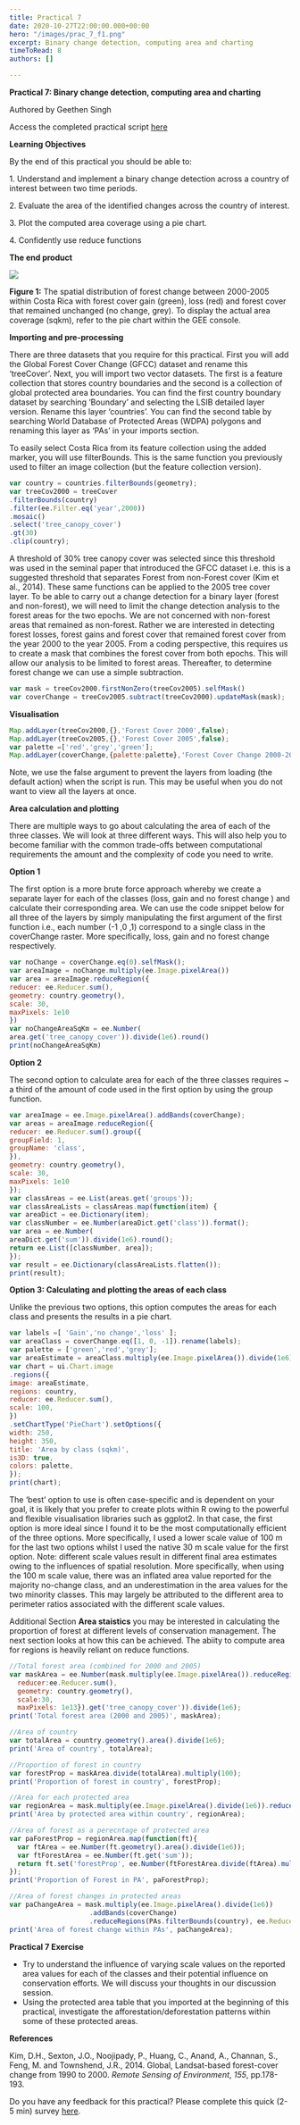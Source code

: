 ```yaml
---
title: Practical 7
date: 2020-10-27T22:00:00.000+00:00
hero: "/images/prac_7_f1.png"
excerpt: Binary change detection, computing area and charting
timeToRead: 8
authors: []

---
```

**Practical 7: Binary change detection, computing area and charting**

Authored  by Geethen Singh

Access the completed practical script [here](https://code.earthengine.google.com/fae000aed0572d8d6a6b9f0ca8192517)

**Learning Objectives**

By the end of this practical you should be able to:

1\. Understand and implement a binary change detection across a country of interest between two time periods.

2\. Evaluate the area of the identified changes across the country of interest.

3\. Plot the computed area coverage using a pie chart.

4\. Confidently use reduce functions

**The end product**

![](/images/prac_7_f1.png)

**Figure 1:** The spatial distribution of forest change between 2000-2005 within Costa Rica with forest cover gain (green), loss (red) and forest cover that remained unchanged (no change, grey). To display the actual area coverage (sqkm), refer to the pie chart within the GEE console.

**Importing and pre-processing**

There are three datasets that you require for this practical. First you will add the Global Forest Cover Change (GFCC) dataset and rename this ‘treeCover’. Next, you will import two vector datasets. The first is a feature collection that stores country boundaries and the second is a collection of global protected area boundaries. You can find the first country boundary dataset by searching ‘Boundary’ and selecting the LSIB detailed layer version. Rename this layer ‘countries’. You can find the second table by searching World Database of Protected Areas (WDPA) polygons and renaming this layer as ‘PAs’ in your imports section.

To easily select Costa Rica from its feature collection using the added marker, you will use filterBounds. This is the same function you previously used to filter an image collection (but the feature collection version).

```js
var country = countries.filterBounds(geometry);
var treeCov2000 = treeCover
.filterBounds(country)
.filter(ee.Filter.eq('year',2000))
.mosaic()
.select('tree_canopy_cover')
.gt(30)
.clip(country); 
```

A threshold of 30% tree canopy cover was selected since this threshold was used in the seminal paper that introduced the GFCC dataset i.e. this is a suggested threshold that separates Forest from non-Forest cover (Kim et al., 2014). These same functions can be applied to the 2005 tree cover layer. To be able to carry out a change detection for a binary layer (forest and non-forest), we will need to limit the change detection analysis to the forest areas for the two epochs. We are not concerned with non-forest areas that remained as non-forest. Rather we are interested in detecting forest losses, forest gains and forest cover that remained forest cover from the year 2000 to the year 2005. From a coding perspective, this requires us to create a mask that combines the forest cover from both epochs. This will allow our analysis to be limited to forest areas. Thereafter, to determine forest change we can use a simple subtraction.

```js
var mask = treeCov2000.firstNonZero(treeCov2005).selfMask()
var coverChange = treeCov2005.subtract(treeCov2000).updateMask(mask);
```

**Visualisation**

```js
Map.addLayer(treeCov2000,{},'Forest Cover 2000',false);
Map.addLayer(treeCov2005,{},'Forest Cover 2005',false);
var palette =['red','grey','green'];
Map.addLayer(coverChange,{palette:palette},'Forest Cover Change 2000-2005',false);
```

Note, we use the false argument to prevent the layers from loading (the default action) when the script is run. This may be useful when you do not want to view all the layers at once.

**Area calculation and plotting**

There are multiple ways to go about calculating the area of each of the three classes. We will look at three different ways. This will also help you to become familiar with the common trade-offs between computational requirements the amount and the complexity of code you need to write.

**Option 1**

The first option is a more brute force approach whereby we create a separate layer for each of the classes (loss, gain and no forest change ) and calculate their corresponding area. We can use the code snippet below for all three of the layers by simply manipulating the first argument of the first function i.e., each number (-1 ,0 ,1) correspond to a single class in the coverChange raster. More specifically, loss, gain and no forest change respectively.

```js
var noChange = coverChange.eq(0).selfMask();
var areaImage = noChange.multiply(ee.Image.pixelArea())
var area = areaImage.reduceRegion({
reducer: ee.Reducer.sum(),
geometry: country.geometry(),
scale: 30,
maxPixels: 1e10
})
var noChangeAreaSqKm = ee.Number(
area.get('tree_canopy_cover')).divide(1e6).round()
print(noChangeAreaSqKm)
```

**Option 2**

The second option to calculate area for each of the three classes requires \~ a third of the amount of code used in the first option by using the group function.

```js
var areaImage = ee.Image.pixelArea().addBands(coverChange);
var areas = areaImage.reduceRegion({
reducer: ee.Reducer.sum().group({
groupField: 1,
groupName: 'class',
}),
geometry: country.geometry(),
scale: 30,
maxPixels: 1e10
});
var classAreas = ee.List(areas.get('groups'));
var classAreaLists = classAreas.map(function(item) {
var areaDict = ee.Dictionary(item);
var classNumber = ee.Number(areaDict.get('class')).format();
var area = ee.Number(
areaDict.get('sum')).divide(1e6).round();
return ee.List([classNumber, area]);
});
var result = ee.Dictionary(classAreaLists.flatten());
print(result);
```

**Option 3: Calculating and plotting the areas of each class**

Unlike the previous two options, this option computes the areas for each class and presents the results in a pie chart.

```js
var labels =[ 'Gain','no change','loss' ];
var areaClass = coverChange.eq([1, 0, -1]).rename(labels);
var palette = ['green','red','grey'];
var areaEstimate = areaClass.multiply(ee.Image.pixelArea()).divide(1e6);
var chart = ui.Chart.image
.regions({
image: areaEstimate,
regions: country,
reducer: ee.Reducer.sum(),
scale: 100,
})
.setChartType('PieChart').setOptions({
width: 250,
height: 350,
title: 'Area by class (sqkm)',
is3D: true,
colors: palette,
});
print(chart);
```

The ‘best’ option to use is often case-specific and is dependent on your goal, it is likely that you prefer to create plots within R owing to the powerful and flexible visualisation libraries such as ggplot2. In that case, the first option is more ideal since I found it to be the most computationally efficient of the three options. More specifically, I used a lower scale value of 100 m for the last two options whilst I used the native 30 m scale value for the first option. Note: different scale values result in different final area estimates owing to the influences of spatial resolution. More specifically, when using the 100 m scale value, there was an inflated area value reported for the majority no-change class, and an underestimation in the area values for the two minority classes. This may largely be attributed to the different area to perimeter ratios associated with the different scale values.

Additional Section
**Area staistics**
you may be interested in calculating the proportion of forest at different levels of conservation management. The next section looks at how this can be achieved. The abiity to compute area for regions is heavily reliant on reduce functions.

```js
//Total forest area (combined for 2000 and 2005)
var maskArea = ee.Number(mask.multiply(ee.Image.pixelArea()).reduceRegion({
  reducer:ee.Reducer.sum(),
  geometry: country.geometry(),
  scale:30,
  maxPixels: 1e13}).get('tree_canopy_cover')).divide(1e6);
print('Total forest area (2000 and 2005)', maskArea);

//Area of country  
var totalArea = country.geometry().area().divide(1e6);
print('Area of country', totalArea);

//Proportion of forest in country
var forestProp = maskArea.divide(totalArea).multiply(100);
print('Proportion of forest in country', forestProp);

//Area for each protected area
var regionArea = mask.multiply(ee.Image.pixelArea().divide(1e6)).reduceRegions(PAs.filterBounds(country),ee.Reducer.sum(),30);
print('Area by protected area within country', regionArea);

//Area of forest as a perecntage of protected area
var paForestProp = regionArea.map(function(ft){
  var ftArea = ee.Number(ft.geometry().area().divide(1e6));
  var ftForestArea = ee.Number(ft.get('sum'));
  return ft.set('forestProp', ee.Number(ftForestArea.divide(ftArea).multiply(100)));
});
print('Proportion of Forest in PA', paForestProp);

//Area of forest changes in protected areas
var paChangeArea = mask.multiply(ee.Image.pixelArea().divide(1e6))
                    .addBands(coverChange)
                    .reduceRegions(PAs.filterBounds(country), ee.Reducer.sum().group(1,'tree_canopy_cover'),30);
print('Area of forest change within PAs', paChangeArea);
```

**Practical 7 Exercise**

* Try to understand the influence of varying scale values on the reported area values for each of the classes and their potential influence on conservation efforts. We will discuss your thoughts in our discussion session.
* Using the protected area table that you imported at the beginning of this practical, investigate the afforestation/deforestation patterns within some of these protected areas.

**References**

Kim, D.H., Sexton, J.O., Noojipady, P., Huang, C., Anand, A., Channan, S., Feng, M. and Townshend, J.R., 2014. Global, Landsat-based forest-cover change from 1990 to 2000. _Remote Sensing of Environment_, _155_, pp.178-193.

Do you have any feedback for this practical? Please complete this quick (2-5 min) survey [here](https://forms.gle/hT11ReQpvG2oLDxF7).